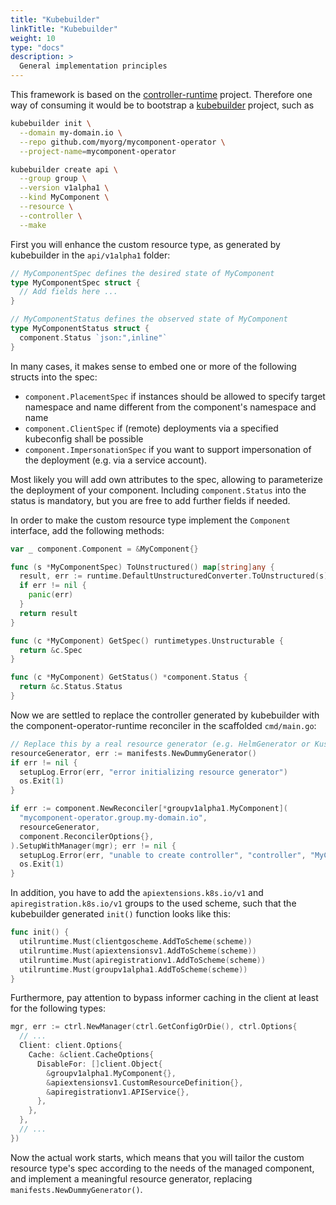 ```yaml
---
title: "Kubebuilder"
linkTitle: "Kubebuilder"
weight: 10
type: "docs"
description: >
  General implementation principles
---
```


This framework is based on the [controller-runtime](https://github.com/kubernetes-sigs/controller-runtime/) project.
Therefore one way of consuming it would be to bootstrap a [kubebuilder](https://github.com/kubernetes-sigs/kubebuilder)
project, such as

```bash
kubebuilder init \
  --domain my-domain.io \
  --repo github.com/myorg/mycomponent-operator \
  --project-name=mycomponent-operator

kubebuilder create api \
  --group group \
  --version v1alpha1 \
  --kind MyComponent \
  --resource \
  --controller \
  --make
```

First you will enhance the custom resource type, as generated by kubebuilder in the `api/v1alpha1` folder:

```go
// MyComponentSpec defines the desired state of MyComponent
type MyComponentSpec struct {
  // Add fields here ...
}

// MyComponentStatus defines the observed state of MyComponent
type MyComponentStatus struct {
  component.Status `json:",inline"`
}
```

In many cases, it makes sense to embed one or more of the following structs into the spec:
- `component.PlacementSpec` if instances should be allowed to specify target namespace and name different from the
  component's namespace and name
- `component.ClientSpec` if (remote) deployments via a specified kubeconfig shall be possible
- `component.ImpersonationSpec` if you want to support impersonation of the deployment (e.g. via a service account).

Most likely you will add own attributes to the spec, allowing to parameterize the deployment of your component.
Including `component.Status` into the status is mandatory, but you are free to add further fields if needed.

In order to make the custom resource type implement the `Component` interface, add the following methods:

```go
var _ component.Component = &MyComponent{}

func (s *MyComponentSpec) ToUnstructured() map[string]any {
  result, err := runtime.DefaultUnstructuredConverter.ToUnstructured(s)
  if err != nil {
    panic(err)
  }
  return result
}

func (c *MyComponent) GetSpec() runtimetypes.Unstructurable {
  return &c.Spec
}

func (c *MyComponent) GetStatus() *component.Status {
  return &c.Status.Status
}
```

Now we are settled to replace the controller generated by kubebuilder with the component-operator-runtime reconciler in the scaffolded `cmd/main.go`:

```go
// Replace this by a real resource generator (e.g. HelmGenerator or KustomizeGenerator, or your own one).
resourceGenerator, err := manifests.NewDummyGenerator()
if err != nil {
  setupLog.Error(err, "error initializing resource generator")
  os.Exit(1)
}

if err := component.NewReconciler[*groupv1alpha1.MyComponent](
  "mycomponent-operator.group.my-domain.io",
  resourceGenerator,
  component.ReconcilerOptions{},
).SetupWithManager(mgr); err != nil {
  setupLog.Error(err, "unable to create controller", "controller", "MyComponent")
  os.Exit(1)
}
```

In addition, you have to add the `apiextensions.k8s.io/v1` and `apiregistration.k8s.io/v1` groups to the used scheme, such
that the kubebuilder generated `init()` function looks like this:

```go
func init() {
  utilruntime.Must(clientgoscheme.AddToScheme(scheme))
  utilruntime.Must(apiextensionsv1.AddToScheme(scheme))
  utilruntime.Must(apiregistrationv1.AddToScheme(scheme))
  utilruntime.Must(groupv1alpha1.AddToScheme(scheme))
}
```

Furthermore, pay attention to bypass informer caching in the client at least for the following types:

```go
mgr, err := ctrl.NewManager(ctrl.GetConfigOrDie(), ctrl.Options{
  // ...
  Client: client.Options{
    Cache: &client.CacheOptions{
      DisableFor: []client.Object{
        &groupv1alpha1.MyComponent{},
        &apiextensionsv1.CustomResourceDefinition{},
        &apiregistrationv1.APIService{},
      },
    },
  },
  // ...
})
```

Now the actual work starts, which means that you will tailor the custom resource type's spec according to
the needs of the managed component, and implement a meaningful resource generator, replacing `manifests.NewDummyGenerator()`.
